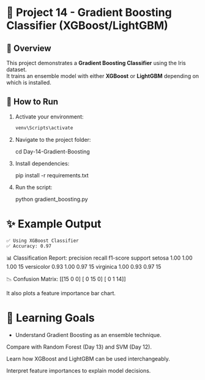 # 🚀 Project 14 - Gradient Boosting Classifier (XGBoost/LightGBM)

## 📌 Overview
This project demonstrates a **Gradient Boosting Classifier** using the Iris dataset.  
It trains an ensemble model with either **XGBoost** or **LightGBM** depending on which is installed.


## 🚀 How to Run
1. Activate your environment:
   ```bash
   venv\Scripts\activate

2. Navigate to the project folder:

    cd Day-14-Gradient-Boosting


3. Install dependencies:

    pip install -r requirements.txt


4. Run the script:

    python gradient_boosting.py

# ✨ Example Output

    ✅ Using XGBoost Classifier
    ✅ Accuracy: 0.97

📊 Classification Report:
              precision    recall  f1-score   support
setosa           1.00      1.00      1.00        15
versicolor       0.93      1.00      0.97        15
virginica        1.00      0.93      0.97        15

📉 Confusion Matrix:
[[15  0  0]
 [ 0 15  0]
 [ 0  1 14]]


It also plots a feature importance bar chart.

# 🧠 Learning Goals

- Understand Gradient Boosting as an ensemble technique.

Compare with Random Forest (Day 13) and SVM (Day 12).

Learn how XGBoost and LightGBM can be used interchangeably.

Interpret feature importances to explain model decisions.